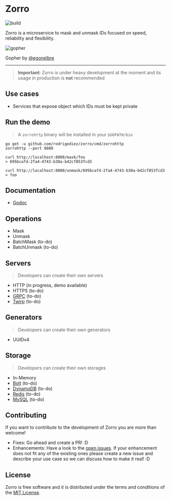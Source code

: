 # Zorro

![build](https://travis-ci.org/rodrigodiez/zorro.svg?branch=master)

Zorro is a microservice to mask and unmask IDs focused on speed, reliability and flexibility. 

![gopher](https://github.com/egonelbre/gophers/raw/master/.thumb/vector/superhero/standing.png)

Gopher by [@egonelbre](https://github.com/egonelbre/gophers)

---

> **Important**: Zorro is under heavy development at the moment and its usage in production is **not** recommended

## Use cases
- Services that expose object which IDs must be kept private

## Run the demo
> A `zorrohttp` binary will be installed in your `$GOPATH/bin`
```
go get -u github.com/rodrigodiez/zorro/cmd/zorrohttp
zorrohttp --port 8080

curl http://localhost:8080/mask/foo
> 695bcafd-2fa4-4743-b30a-b42cf853fcd3

curl http://localhost:8080/unmask/695bcafd-2fa4-4743-b30a-b42cf853fcd3
> foo
```

## Documentation
- [Godoc](https://godoc.org/github.com/rodrigodiez/zorro)

## Operations
- Mask
- Unmask
- BatchMask (to-do)
- BatchUnmask (to-do)

## Servers
> Developers can create their own servers

- HTTP (in progress, demo available)
- HTTPS (to-do)
- [GRPC](https://grpc.io/) (to-do)
- [Twirp](https://github.com/twitchtv/twirp) (to-do)

## Generators
> Developers can create their own generators
- UUIDv4

## Storage
> Developers can create their own storages
- In-Memory
- [Bolt](https://github.com/boltdb/bolt) (to-do)
- [DynamoDB](https://aws.amazon.com/dynamodb/) (to-do)
- [Redis](https://redis.io/) (to-do)
- [MySQL](https://www.mysql.com/) (to-do)

## Contributing
If you want to contribute to the development of Zorro you are more than welcome!

- Fixes: Go ahead and create a PR! :D
- Enhancements: Have a look to the [open issues](https://github.com/rodrigodiez/zorro/issues). If your enhancement does not fit any of the existing ones please create a new issue and describe your use case so we can discuss how to make it real! :D

## License
Zorro is free software and it is distributed under the terms and conditions of the [MIT License](https://choosealicense.com/licenses/mit/).
